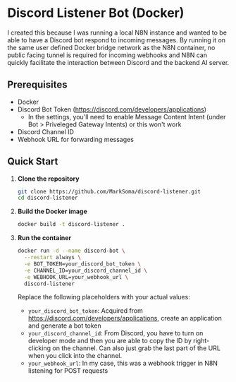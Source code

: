 # Discord Listener Bot (Docker)

I created this because I was running a local N8N instance and wanted to be able to have a Discord bot respond to incoming messages. By running it on the same user defined Docker bridge network as the N8N container, no public facing tunnel is required for incoming webhooks and N8N can quickly facilitate the interaction between Discord and the backend AI server.

## Prerequisites

- Docker
- Discord Bot Token (https://discord.com/developers/applications)
   - In the settings, you'll need to enable Message Content Intent (under Bot > Priveleged Gateway Intents) or this won't work
- Discord Channel ID
- Webhook URL for forwarding messages

## Quick Start

1. **Clone the repository**
   ```bash
   git clone https://github.com/MarkSoma/discord-listener.git
   cd discord-listener
   ```

2. **Build the Docker image**
   ```bash
   docker build -t discord-listener .
   ```

3. **Run the container**
   ```bash
   docker run -d --name discord-bot \
     --restart always \
     -e BOT_TOKEN=your_discord_bot_token \
     -e CHANNEL_ID=your_discord_channel_id \
     -e WEBHOOK_URL=your_webhook_url \
     discord-listener
   ```

   Replace the following placeholders with your actual values:
   - `your_discord_bot_token`: Acquired from https://discord.com/developers/applications, create an application and generate a bot token
   - `your_discord_channel_id`: From Discord, you have to turn on developer mode and then you are able to copy the ID by right-clicking on the channel. Can also just grab the last part of the URL when you click into the channel.
   - `your_webhook_url`: In my case, this was a webhook trigger in N8N listening for POST requests
